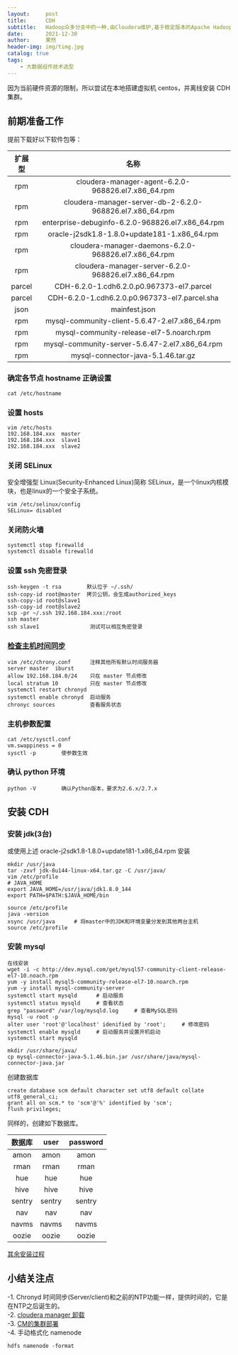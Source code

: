 ```yaml
---
layout:     post
title:      CDH
subtitle:   Hadoop众多分支中的一种,由Cloudera维护,基于稳定版本的Apache Hadoop构建
date:       2021-12-30
author:     果然
header-img: img/timg.jpg
catalog: true
tags:
    - 大数据组件技术选型
---
```


因为当前硬件资源的限制，所以尝试在本地搭建虚拟机 centos，并离线安装 CDH 集群。  

## 前期准备工作  
提前下载好以下软件包等：
  
|扩展型|名称|
|:----:|:----:| 
|rpm|cloudera-manager-agent-6.2.0-968826.el7.x86_64.rpm|  
|rpm|cloudera-manager-server-db-2-6.2.0-968826.el7.x86_64.rpm | 
|rpm|enterprise-debuginfo-6.2.0-968826.el7.x86_64.rpm| 
|rpm|oracle-j2sdk1.8-1.8.0+update181-1.x86_64.rpm|
|rpm|cloudera-manager-daemons-6.2.0-968826.el7.x86_64.rpm|
|rpm|cloudera-manager-server-6.2.0-968826.el7.x86_64.rpm|
|parcel|CDH-6.2.0-1.cdh6.2.0.p0.967373-el7.parcel|
|parcel|CDH-6.2.0-1.cdh6.2.0.p0.967373-el7.parcel.sha|
|json|mainfest.json|
|rpm|mysql-community-client-5.6.47-2.el7.x86_64.rpm|
|rpm|mysql-community-release-el7-5.noarch.rpm|
|rpm|mysql-community-server-5.6.47-2.el7.x86_64.rpm|
|rpm|mysql-connector-java-5.1.46.tar.gz|
 
### 确定各节点 hostname 正确设置  
```
cat /etc/hostname 
```  
### 设置 hosts  
```
vim /etc/hosts  
192.168.184.xxx  master  
192.168.184.xxx  slave1  
192.168.184.xxx  slave2    
```
### 关闭 SELinux  
安全增强型 Linux(Security-Enhanced Linux)简称 SELinux，是一个linux内核模块，也是linux的一个安全子系统。  
```
vim /etc/selinux/config
SELinux= disabled      
```  
### 关闭防火墙  
```
systemctl stop firewalld  
systemctl disable firewalld
```  
### 设置 ssh 免密登录  
```
ssh-keygen -t rsa        默认位于 ~/.ssh/  
ssh-copy-id root@master  拷贝公钥，会生成authorized_keys  
ssh-copy-id root@slave1  
ssh-copy-id root@slave2  
scp -pr ~/.ssh 192.168.184.xxx:/root   
ssh master  
ssh slave1                测试可以相互免密登录
```  
### [检查主机时间同步](https://www.cnblogs.com/Renqy/p/12987125.html)   
```
vim /etc/chrony.conf      注释其他所有默认时间服务器  
server master  iburst  
allow 192.168.184.0/24    只在 master 节点修改
local stratum 10          只在 master 节点修改  
systemctl restart chronyd  
systemctl enable chronyd  启动服务  
chronyc sources           查看服务状态  
```  
### 主机参数配置  
```
cat /etc/sysctl.conf 
vm.swappiness = 0 
sysctl -p        使参数生效 
```  
### 确认 python 环境  
```
python -V        确认Python版本，要求为2.6.x/2.7.x
```
## 安装 CDH  
### 安装 jdk(3台)  
或使用上述 oracle-j2sdk1.8-1.8.0+update181-1.x86_64.rpm 安装
```
mkdir /usr/java
tar -zxvf jdk-8u144-linux-x64.tar.gz -C /usr/java/
vim /etc/profile
# JAVA_HOME
export JAVA_HOME=/usr/java/jdk1.8.0_144
export PATH=$PATH:$JAVA_HOME/bin  

source /etc/profile
java -version
xsync /usr/java      # 将master中的JDK和环境变量分发到其他两台主机 
source /etc/profile
```  
### 安装 mysql  
```
在线安装  
wget -i -c http://dev.mysql.com/get/mysql57-community-client-release-el7-10.noach.rpm
yum -y install mysql5-community-release-el7-10.noarch.rpm
yum -y install mysql-community-server
systemctl start mysqld      # 启动服务
systemctl status mysqld     # 查看状态
grep "password" /var/log/mysqld.log     # 查看MySQL密码
mysql -u root -p
alter user 'root'@'localhost' idenified by 'root';     # 修改密码
systemctl enable mysqld     # 启动服务并设置开机启动
systemctl start mysqld

mkdir /usr/share/java/
cp mysql-connector-java-5.1.46.bin.jar /usr/share/java/mysql-connector-java.jar
```  

创建数据库  
```
create database scm default character set utf8 default collate utf8_general_ci;
grant all on scm.* to 'scm'@'%' identified by 'scm';
flush privileges;
```  
同样的，创建如下数据库。
  
|数据库|user|password|
|:----:|:----:|:----:|
|amon|amon|amon|
|rman|rman|rman|
|hue|hue|hue|
|hive|hive|hive|
|sentry|sentry|sentry|
|nav|nav|nav||
|navms|navms|navms|
|oozie|oozie|oozie|  

[其余安装过程](https://blog.csdn.net/qq_42023509/article/details/109507053)

## 小结关注点  
-1. Chronyd 时间同步(Server/client)和之前的NTP功能一样，提供时间的，它是在NTP之后诞生的。   
-2. [cloudera manager 卸载](https://www.cnblogs.com/lenmom/p/9138827.html)    
-3. [CM的集群部署](https://www.cxyzjd.com/article/summer089089/107605831)  
-4. 手动格式化 namenode  
```
hdfs namenode -format
```

